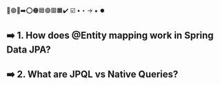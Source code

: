 🔵🟢🔴➡️⭕🟠🟦🟣🟥🟧✔️ ☑️ • ‣ → ⁕ ⏺️

## ➡️ 1. How does @Entity mapping work in Spring Data JPA?

## ➡️ 2. What are JPQL vs Native Queries?
